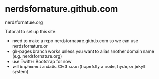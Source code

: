 nerdsfornature.github.com
=========================

nerdsfornature.org

Tutorial to set up this site:

- need to make a repo nerdsfornature.github.com so we can use nerdsfornature.or
- gh-pages branch works unless you want to alias another domain name (e.g. nerdsfornature.org)
- use Twitter Bootstrap for now
- will implement a static CMS soon (hopefully a node, hyde, or jekyll system)

